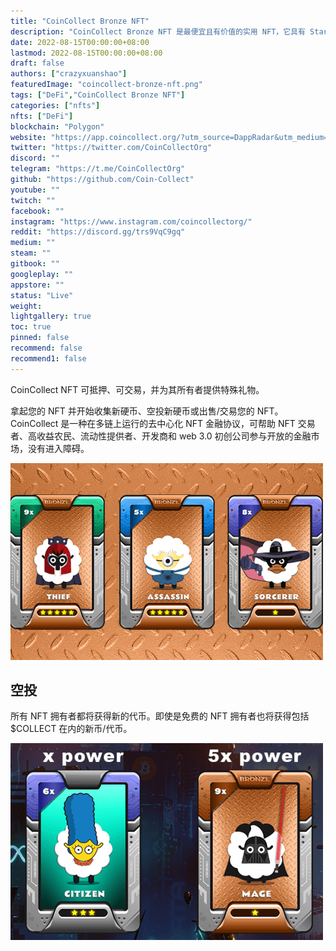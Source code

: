 ```yaml
---
title: "CoinCollect Bronze NFT"
description: "CoinCollect Bronze NFT 是最便宜且有价值的实用 NFT，它具有 Starter NFT 的所有功能，并且比 Starter NFT 强大 5 倍。 青铜 NFT EA"
date: 2022-08-15T00:00:00+08:00
lastmod: 2022-08-15T00:00:00+08:00
draft: false
authors: ["crazyxuanshao"]
featuredImage: "coincollect-bronze-nft.png"
tags: ["DeFi","CoinCollect Bronze NFT"]
categories: ["nfts"]
nfts: ["DeFi"]
blockchain: "Polygon"
website: "https://app.coincollect.org/?utm_source=DappRadar&utm_medium=deeplink&utm_campaign=visit-website"
twitter: "https://twitter.com/CoinCollectOrg"
discord: ""
telegram: "https://t.me/CoinCollectOrg"
github: "https://github.com/Coin-Collect"
youtube: ""
twitch: ""
facebook: ""
instagram: "https://www.instagram.com/coincollectorg/"
reddit: "https://discord.gg/trs9VqC9gq"
medium: ""
steam: ""
gitbook: ""
googleplay: ""
appstore: ""
status: "Live"
weight: 
lightgallery: true
toc: true
pinned: false
recommend: false
recommend1: false
---
```

<p>CoinCollect NFT 可抵押、可交易，并为其所有者提供特殊礼物。</p><p>拿起您的 NFT 并开始收集新硬币、空投新硬币或出售/交易您的 NFT。 CoinCollect 是一种在多链上运行的去中心化 NFT 金融协议，可帮助 NFT 交易者、高收益农民、流动性提供者、开发商和 web 3.0 初创公司参与开放的金融市场，没有进入障碍。</p>

![dingfs](dingfs.png)

## 空投

所有 NFT 拥有者都将获得新的代币。即使是免费的 NFT 拥有者也将获得包括 $COLLECT 在内的新币/代币。

![dsingfis](dsingfis.png)